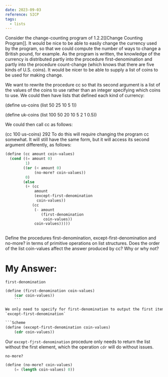 ```yaml
---
date: 2023-09-03
reference: SICP
tags:
  - lists
---
```


Consider the change-counting program of 1.2.2[[Change Counting Program]]. It would be nice to be able to easily change the currency used by the program, so that we could compute the number of ways to change a British pound, for example. As the program is written, the knowledge of the currency is distributed partly into the procedure first-denomination and partly into the procedure count-change (which knows that there are five kinds of U.S. coins). It would be nicer to be able to supply a list of coins to be used for making change.

We want to rewrite the procedure cc so that its second argument is a list of the values of the coins to use rather than an integer specifying which coins to use. We could then have lists that defined each kind of currency:

(define us-coins 
  (list 50 25 10 5 1))

(define uk-coins 
  (list 100 50 20 10 5 2 1 0.5))
 
We could then call cc as follows:

(cc 100 us-coins)
292
To do this will require changing the program cc somewhat. It will still have the same form, but it will access its second argument differently, as follows:

```Scheme
(define (cc amount coin-values)
  (cond ((= amount 0) 
         1)
        ((or (< amount 0) 
             (no-more? coin-values)) 
         0)
        (else
         (+ (cc 
             amount
             (except-first-denomination 
              coin-values))
            (cc 
             (- amount
                (first-denomination 
                 coin-values))
             coin-values)))))
             
```

Define the procedures first-denomination, except-first-denomination and no-more? in terms of primitive operations on list structures. Does the order of the list coin-values affect the answer produced by cc? Why or why not? 
# My Answer:

`first-denomination`

```Scheme
(define (first-denomination coin-values)
    (car coin-values))
    ```

We only need to specify for first-denomination to output the first item from our coin-values list. It will be subtracted from amount. 
`except-first-denomination`

```Scheme
(define (except-first-denomination coin-values)
    (cdr coin-values))
```

Our `except-fjrst-denomination` procedure only needs to return the list without the first element, which the operation `cdr` will do without issues.

`no-more?`

```Scheme
(define (no-more? coin-values)
    (= (length coin-values) 0))
```

